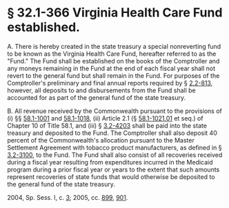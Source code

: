 # § 32.1-366 Virginia Health Care Fund established.

<p>A. There is hereby created in the state treasury a special nonreverting fund to be known as the Virginia Health Care Fund, hereafter referred to as the "Fund." The Fund shall be established on the books of the Comptroller and any moneys remaining in the Fund at the end of each fiscal year shall not revert to the general fund but shall remain in the Fund. For purposes of the Comptroller's preliminary and final annual reports required by § <a href='http://law.lis.virginia.gov/vacode/2.2-813/'>2.2-813</a>, however, all deposits to and disbursements from the Fund shall be accounted for as part of the general fund of the state treasury.</p><p>B. All revenue received by the Commonwealth pursuant to the provisions of (i) §§ <a href='http://law.lis.virginia.gov/vacode/58.1-1001/'>58.1-1001</a> and <a href='http://law.lis.virginia.gov/vacode/58.1-1018/'>58.1-1018</a>, (ii) Article 2.1 (§ <a href='http://law.lis.virginia.gov/vacode/58.1-1021.01/'>58.1-1021.01</a> et seq.) of Chapter 10 of Title 58.1, and (iii) § <a href='http://law.lis.virginia.gov/vacode/3.2-4203/'>3.2-4203</a> shall be paid into the state treasury and deposited to the Fund. The Comptroller shall also deposit 40 percent of the Commonwealth's allocation pursuant to the Master Settlement Agreement with tobacco product manufacturers, as defined in § <a href='http://law.lis.virginia.gov/vacode/3.2-3100/'>3.2-3100</a>, to the Fund. The Fund shall also consist of all recoveries received during a fiscal year resulting from expenditures incurred in the Medicaid program during a prior fiscal year or years to the extent that such amounts represent recoveries of state funds that would otherwise be deposited to the general fund of the state treasury.</p><p>2004, Sp. Sess. I, c. <a href='http://lis.virginia.gov/cgi-bin/legp604.exe?042+ful+CHAP0003'>3</a>; 2005, cc. <a href='http://lis.virginia.gov/cgi-bin/legp604.exe?051+ful+CHAP0899'>899</a>, <a href='http://lis.virginia.gov/cgi-bin/legp604.exe?051+ful+CHAP0901'>901</a>.</p>